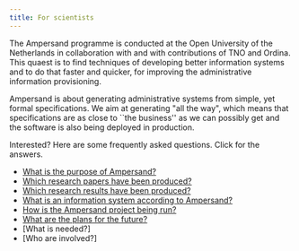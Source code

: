 ```yaml
---
title: For scientists
---
```

The Ampersand programme is conducted at the Open University of the Netherlands in collaboration with and with contributions of TNO and Ordina.
This quaest is to find techniques of developing better information systems and to do that faster and quicker, for improving the administrative information provisioning.

Ampersand is about generating administrative systems from simple, yet formal specifications.
We aim at generating "all the way", which means that specifications are as close to ``the business'' as we can possibly get and the software is also being deployed in production.

Interested? Here are some frequently asked questions. Click for the answers.
* [What is the purpose of Ampersand?](./1-interested-visitor.md#whyAmpersand)
* [Which research papers have been produced?](/ampersand/research#Publications)
* [Which research results have been produced?](/ampersand/research#Results)
* [What is an information system according to Ampersand?](/ampersand/conceptual/theory.md)
* [How is the Ampersand project being run?](./1-interested-visitor.md#Governance)
* [What are the plans for the future?](ampersand/future-plans)
* [What is needed?]
* [Who are involved?]
